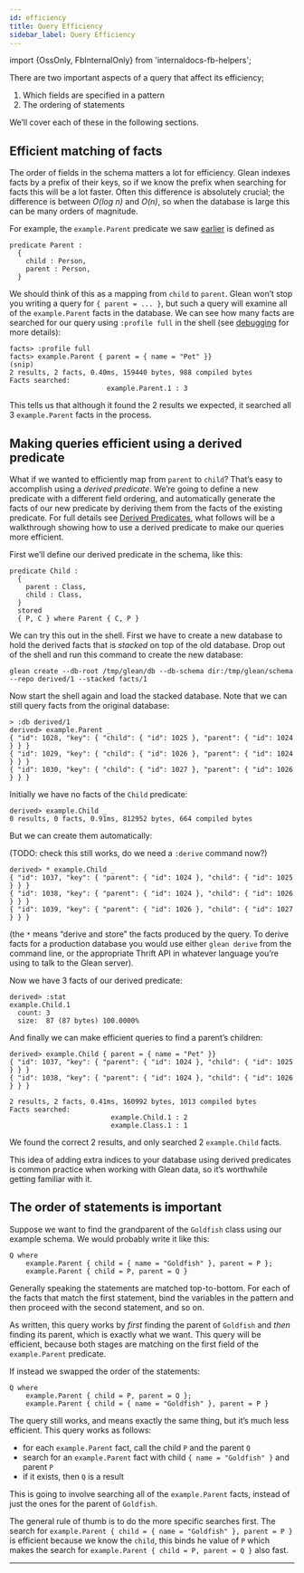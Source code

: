 ```yaml
---
id: efficiency
title: Query Efficiency
sidebar_label: Query Efficiency
---
```


import {OssOnly, FbInternalOnly} from 'internaldocs-fb-helpers';

There are two important aspects of a query that affect its efficiency;

1. Which fields are specified in a pattern
2. The ordering of statements

We’ll cover each of these in the following sections.

## Efficient matching of facts

The order of fields in the schema matters a lot for efficiency. Glean indexes facts by a prefix of their keys, so if we know the prefix when searching for facts this will be a lot faster. Often this difference is absolutely crucial; the difference is between *O(log n)* and *O(n)*, so when the database is large this can be many orders of magnitude.

For example, the `example.Parent` predicate we saw [earlier](./guide.md#matching-nested-facts) is defined as

```lang=angle
predicate Parent :
  {
    child : Person,
    parent : Person,
  }
```

We should think of this as a mapping from `child` to `parent`. Glean won’t stop you writing a query for `{ parent = ... }`, but such a query will examine all of the `example.Parent` facts in the database. We can see how many facts are searched for our query using `:profile full` in the shell (see [debugging](debugging.md) for more details):

```
facts> :profile full
facts> example.Parent { parent = { name = "Pet" }}
(snip)
2 results, 2 facts, 0.40ms, 159440 bytes, 988 compiled bytes
Facts searched:
                        example.Parent.1 : 3
```

This tells us that although it found the 2 results we expected, it searched all 3 `example.Parent` facts in the process.

## Making queries efficient using a derived predicate

What if we wanted to efficiently map from `parent` to `child`? That’s easy to accomplish using a *derived predicate*. We’re going to define a new predicate with a different field ordering, and automatically generate the facts of our new predicate by deriving them from the facts of the existing predicate.  For full details see [Derived Predicates](../derived.md), what follows will be a walkthrough showing how to use a derived predicate to make our queries more efficient.

First we’ll define our derived predicate in the schema, like this:

```lang=angle
predicate Child :
  {
    parent : Class,
    child : Class,
  }
  stored
  { P, C } where Parent { C, P }
```

We can try this out in the shell. First we have to create a new database to hold the derived facts that is *stacked* on top of the old database. Drop out of the shell and run this command to create the new database:

```lang=angle
glean create --db-root /tmp/glean/db --db-schema dir:/tmp/glean/schema --repo derived/1 --stacked facts/1
```

Now start the shell again and load the stacked database. Note that we can still query facts from the original database:

```lang=angle
> :db derived/1
derived> example.Parent _
{ "id": 1028, "key": { "child": { "id": 1025 }, "parent": { "id": 1024 } } }
{ "id": 1029, "key": { "child": { "id": 1026 }, "parent": { "id": 1024 } } }
{ "id": 1030, "key": { "child": { "id": 1027 }, "parent": { "id": 1026 } } }
```

Initially we have no facts of the `Child` predicate:

```lang=angle
derived> example.Child _
0 results, 0 facts, 0.91ms, 812952 bytes, 664 compiled bytes
```

But we can create them automatically:

(TODO: check this still works, do we need a `:derive` command now?)

```lang=angle
derived> * example.Child _
{ "id": 1037, "key": { "parent": { "id": 1024 }, "child": { "id": 1025 } } }
{ "id": 1038, "key": { "parent": { "id": 1024 }, "child": { "id": 1026 } } }
{ "id": 1039, "key": { "parent": { "id": 1026 }, "child": { "id": 1027 } } }
```

(the `*` means “derive and store” the facts produced by the query. To derive facts for a production database you would use either `glean derive` from the command line, or the appropriate Thrift API in whatever language you’re using to talk to the Glean server).

Now we have 3 facts of our derived predicate:

```lang=angle
derived> :stat
example.Child.1
  count: 3
  size:  87 (87 bytes) 100.0000%
```

And finally we can make efficient queries to find a parent’s children:

```lang=angle
derived> example.Child { parent = { name = "Pet" }}
{ "id": 1037, "key": { "parent": { "id": 1024 }, "child": { "id": 1025 } } }
{ "id": 1038, "key": { "parent": { "id": 1024 }, "child": { "id": 1026 } } }

2 results, 2 facts, 0.41ms, 160992 bytes, 1013 compiled bytes
Facts searched:
                         example.Child.1 : 2
                         example.Class.1 : 1
```

We found the correct 2 results, and only searched 2 `example.Child` facts.

This idea of adding extra indices to your database using derived predicates is common practice when working with Glean data, so it’s worthwhile getting familiar with it.

## The order of statements is important

Suppose we want to find the grandparent of the `Goldfish` class using our example schema. We would probably write it like this:

```lang=angle
Q where
    example.Parent { child = { name = "Goldfish" }, parent = P };
    example.Parent { child = P, parent = Q }
```

Generally speaking the statements are matched top-to-bottom. For each of the facts that match the first statement, bind the variables in the pattern and then proceed with the second statement, and so on.

As written, this query works by *first* finding the parent of `Goldfish` and *then* finding its parent, which is exactly what we want. This query will be efficient, because both stages are matching on the first field of the `example.Parent` predicate.

If instead we swapped the order of the statements:

```lang=angle
Q where
    example.Parent { child = P, parent = Q };
    example.Parent { child = { name = "Goldfish" }, parent = P }
```

The query still works, and means exactly the same thing, but it’s much less efficient. This query works as follows:

* for each `example.Parent` fact, call the child `P` and the parent `Q`
* search for an `example.Parent` fact with child `{ name = "Goldfish" }` and parent `P`
* if it exists, then `Q` is a result

This is going to involve searching all of the `example.Parent` facts, instead of just the ones for the parent of `Goldfish`.

The general rule of thumb is to do the more specific searches first. The search for `example.Parent { child = { name = "Goldfish" }, parent = P }` is efficient because we know the `child`, this binds he value of `P` which makes the search for `example.Parent { child = P, parent = Q }` also fast.
* * *
